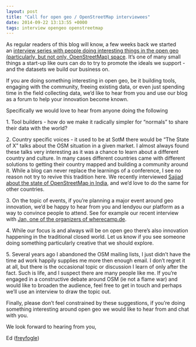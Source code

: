 ```yaml
--- 
layout: post
title: "Call for open geo / OpenStreetMap interviewees"
date: 2014-09-22 13:13:55 +0000
tags: interview opengeo openstreetmap
---
```

As regular readers of this blog will know, a few weeks back we started an<span class="Apple-converted-space"> </span>[interview series with people doing interesting things in the open geo (particularly, but not only, OpenStreetMap) space](http://blog.opencagedata.com/tagged/interview). It’s one of many small things a start-up like ours can do to try to promote the ideals we support - and the datasets we build our business on. 

If you are doing something interesting in open geo, be it building tools, engaging with the community, freeing existing data, or even just spending time in the field collecting data, we’d like to hear from you and use our blog as a forum to help your innovation become known.

Specifically we would love to hear from anyone doing the following

1\. Tool builders - how do we make it radically simpler for “normals” to share their data with the world?

2\. Country specific voices - it used to be at SotM there would be “The State of X” talks about the OSM situation in a given market. I almost always found these talks very interesting as it was a chance to learn about a different country and culture. In many cases different countries came with different solutions to getting their country mapped and building a community around it. While a blog can never replace the learnings of a conference, I see no reason not try to revive this tradition here. We recently interviewed<span class="Apple-converted-space"> </span>[Sajjad about the state of OpenStreetMap in India](http://blog.opencagedata.com/post/96972018098/open-geo-interview-series-sajjad-anwar), and we’d love to do the same for other countries. 

3\. On the topic of events, if you’re planning a major event around geo innovation, we’d be happy to hear from you and lendyou our platform as a way to convince people to attend. See for example our recent interview with<span class="Apple-converted-space"> </span>[Jan, one of the organizers of wherecamp.de](http://blog.opencagedata.com/post/95809903843/open-geo-interview-series-jan-nowak). 

4\. While our focus is and always will be on open geo there’s also innovation happening in the traditional closed world. Let us know if you see someone doing something particularly creative that we should explore. 

5\. Several years ago I abandoned the OSM mailing lists, I just didn’t have the time ad work happily supplies me more then enough email. I don’t regret it at all, but there is the occasional topic or discussion I learn of only after the fact. Such is life, and I suspect there are many people like me. If you’re engaged in a constructive debate around OSM (ie not a flame war) and would like to broaden the audience, feel free to get in touch and perhaps we’ll use an interview to draw the topic out.

Finally, please don’t feel constrained by these suggestions, if you’re doing something interesting around open geo we would like to hear from and chat with you.

We look forward to hearing from you,

Ed ([freyfogle](https://twitter.com/freyfogle))